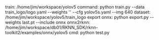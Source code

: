 train: /home/jim/workspace/yolov5  command: python train.py --data train_logo/logo.yaml --weights '' --cfg yolov5s.yaml --img 640
dataset: /home/jim/workspace/yolov5/train_logo
export onnx: python export.py --weights last.pt --include  onnx
onnx2rknn: /home/jim/workspace/db01/RKNN_SDK/rknn-toolkit2/examples/onnx/yolov5 cmd: python test.py
